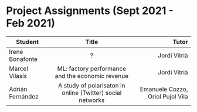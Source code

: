 # Project Assignments (Sept 2021 - Feb 2021)

| Student   |      Title      |  Tutor|
|----------|:---------:|----------:|
| Irene Bonafonte | ? | Jordi Vitrià |
| Marcel Vilasís | ML: factory performance and the economic revenue | Jordi Vitrià |
| Adrián Fernández | A study of polarisaton in online (Twitter) social networks | Emanuele Cozzo, Oriol Pujol Vila
